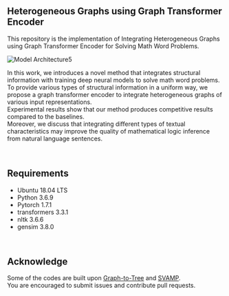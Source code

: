 ## Heterogeneous Graphs using Graph Transformer Encoder 

This repository is the implementation of Integrating Heterogeneous Graphs using Graph Transformer Encoder for Solving Math Word Problems.


![Model Architecture5](https://user-images.githubusercontent.com/70592135/215336026-bbd50c2c-d090-405b-985e-1913960e9401.png)


In this work, we introduces a novel method that integrates structural information with training deep neural models to solve math word problems. <br>
To provide various types of structural information in a uniform way, we propose a graph transformer encoder to integrate heterogeneous graphs of various input representations. <br>
Experimental results show that our method produces competitive results compared to the baselines. <br>
Moreover, we discuss that integrating different types of textual characteristics may improve the quality of mathematical logic inference from natural language sentences.

<br>

## Requirements
- Ubuntu 18.04 LTS
- Python 3.6.9
- Pytorch 1.7.1
- transformers 3.3.1
- nltk 3.6.6
- gensim 3.8.0

<br>

## Acknowledge
Some of the codes are built upon [Graph-to-Tree](https://github.com/2003pro/Graph2Tree) and [SVAMP](https://github.com/arkilpatel/SVAMP).<br>
You are encouraged to submit issues and contribute pull requests.
